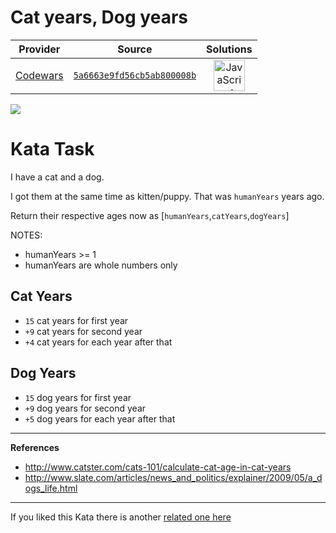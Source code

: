 [_metadata_:generated]: - "true"

# Cat years, Dog years

<!-- INFO TABLE BEGIN -->

| Provider                                        | Source                                                                               | Solutions                                                                                                                                                    |
| :---------------------------------------------: | :----------------------------------------------------------------------------------: | :----------------------------------------------------------------------------------------------------------------------------------------------------------: |
| [Codewars](../../../docs/providers/Codewars.md) | [`5a6663e9fd56cb5ab800008b`](https://www.codewars.com/kata/5a6663e9fd56cb5ab800008b) | [<img src="https://res.cloudinary.com/rascaltwo/image/upload/v1631924076/javascript_ehszr7.svg" alt="JavaScript" title="JavaScript" width="50" />](solve.js) |

<!-- INFO TABLE END -->

<img src="https://i.imgur.com/ta6gv1i.png?1" />
<!-- Featured 30/6/2021 -->

# Kata Task

I have a cat and a dog.

I got them at the same time as kitten/puppy. That was `humanYears` years ago.

Return their respective ages now as [`humanYears`,`catYears`,`dogYears`]

NOTES:
* humanYears >= 1
* humanYears are whole numbers only

## Cat Years

* `15` cat years for first year
* `+9` cat years for second year
* `+4` cat years for each year after that

## Dog Years

* `15` dog years for first year
* `+9` dog years for second year
* `+5` dog years for each year after that

<hr>

**References**

* http://www.catster.com/cats-101/calculate-cat-age-in-cat-years
* http://www.slate.com/articles/news_and_politics/explainer/2009/05/a_dogs_life.html

<hr>

If you liked this Kata there is another <a href="https://www.codewars.com/kata/cat-years-dog-years-2">related one here</a>
